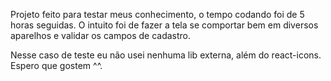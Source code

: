 Projeto feito para testar meus conhecimento, o tempo codando foi de 5 horas seguidas.
O intuito foi de fazer a tela se comportar bem em diversos aparelhos e validar os campos de cadastro.

Nesse caso de teste eu não usei nenhuma lib externa, além do react-icons.
Espero que gostem ^^.